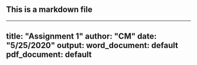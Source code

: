 ## This is a markdown file


---
title: "Assignment 1"
author: "CM"
date: "5/25/2020"
output:
  word_document: default
  pdf_document: default
---

